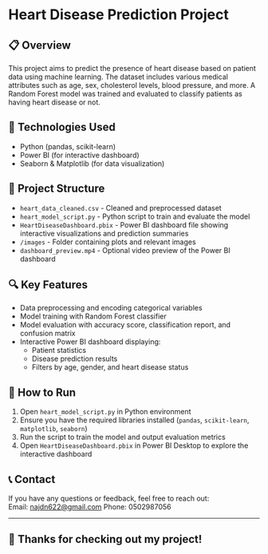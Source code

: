# Heart Disease Prediction Project

## 📋 Overview
This project aims to predict the presence of heart disease based on patient data using machine learning. The dataset includes various medical attributes such as age, sex, cholesterol levels, blood pressure, and more. A Random Forest model was trained and evaluated to classify patients as having heart disease or not.

## 🧰 Technologies Used
- Python (pandas, scikit-learn)
- Power BI (for interactive dashboard)
- Seaborn & Matplotlib (for data visualization)

## 📂 Project Structure
- `heart_data_cleaned.csv` - Cleaned and preprocessed dataset
- `heart_model_script.py` - Python script to train and evaluate the model
- `HeartDiseaseDashboard.pbix` - Power BI dashboard file showing interactive visualizations and prediction summaries
- `/images` - Folder containing plots and relevant images
- `dashboard_preview.mp4` - Optional video preview of the Power BI dashboard

## 🔍 Key Features
- Data preprocessing and encoding categorical variables
- Model training with Random Forest classifier
- Model evaluation with accuracy score, classification report, and confusion matrix
- Interactive Power BI dashboard displaying:
  - Patient statistics
  - Disease prediction results
  - Filters by age, gender, and heart disease status

## 🚀 How to Run
1. Open `heart_model_script.py` in Python environment
2. Ensure you have the required libraries installed (`pandas`, `scikit-learn`, `matplotlib`, `seaborn`)
3. Run the script to train the model and output evaluation metrics
4. Open `HeartDiseaseDashboard.pbix` in Power BI Desktop to explore the interactive dashboard

## 📞 Contact
If you have any questions or feedback, feel free to reach out:  
Email: najdn622@gmail.com 
Phone: 0502987056



---

## 👏 Thanks for checking out my project!

